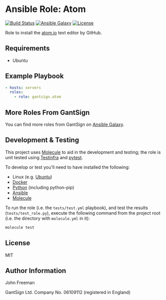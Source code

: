 Ansible Role: Atom
==================

[![Build Status](https://travis-ci.org/gantsign/ansible-role-atom.svg?branch=master)](https://travis-ci.org/gantsign/ansible-role-atom)
[![Ansible Galaxy](https://img.shields.io/badge/ansible--galaxy-gantsign.atom-blue.svg)](https://galaxy.ansible.com/gantsign/atom)
[![License](https://img.shields.io/badge/license-MIT-blue.svg)](https://raw.githubusercontent.com/gantsign/ansible-role-atom/master/LICENSE)

Role to install the [atom.io](https://atom.io) text editor by GitHub.

Requirements
------------

* Ubuntu

Example Playbook
----------------

```yaml
- hosts: servers
  roles:
    - role: gantsign.atom
```

More Roles From GantSign
------------------------

You can find more roles from GantSign on
[Ansible Galaxy](https://galaxy.ansible.com/gantsign).

Development & Testing
---------------------

This project uses [Molecule](http://molecule.readthedocs.io/) to aid in the
development and testing; the role is unit tested using
[Testinfra](http://testinfra.readthedocs.io/) and
[pytest](http://docs.pytest.org/).

To develop or test you'll need to have installed the following:

* Linux (e.g. [Ubuntu](http://www.ubuntu.com/))
* [Docker](https://www.docker.com/)
* [Python](https://www.python.org/) (including python-pip)
* [Ansible](https://www.ansible.com/)
* [Molecule](http://molecule.readthedocs.io/)

To run the role (i.e. the `tests/test.yml` playbook), and test the results
(`tests/test_role.py`), execute the following command from the project root
(i.e. the directory with `molecule.yml` in it):

```bash
molecule test
```

License
-------

MIT

Author Information
------------------

John Freeman

GantSign Ltd.
Company No. 06109112 (registered in England)
